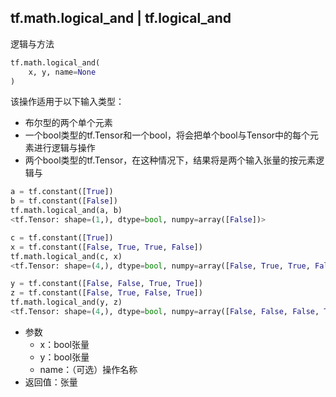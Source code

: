 ## tf.math.logical_and | tf.logical_and

逻辑与方法

```python
tf.math.logical_and(
    x, y, name=None
)
```
该操作适用于以下输入类型：
+ 布尔型的两个单个元素
+ 一个bool类型的tf.Tensor和一个bool，将会把单个bool与Tensor中的每个元素进行逻辑与操作
+ 两个bool类型的tf.Tensor，在这种情况下，结果将是两个输入张量的按元素逻辑与
```python
a = tf.constant([True])
b = tf.constant([False])
tf.math.logical_and(a, b)
<tf.Tensor: shape=(1,), dtype=bool, numpy=array([False])>
```

```python
c = tf.constant([True])
x = tf.constant([False, True, True, False])
tf.math.logical_and(c, x)
<tf.Tensor: shape=(4,), dtype=bool, numpy=array([False, True, True, False])>
```


```python
y = tf.constant([False, False, True, True])
z = tf.constant([False, True, False, True])
tf.math.logical_and(y, z)
<tf.Tensor: shape=(4,), dtype=bool, numpy=array([False, False, False, True])>
```

+ 参数
   + x：bool张量
   + y：bool张量
   + name：（可选）操作名称
+ 返回值：张量